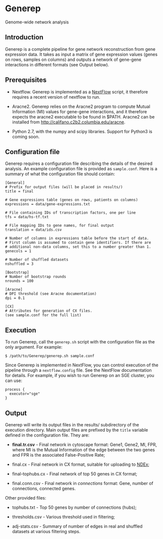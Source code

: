 # Generep
Genome-wide network analysis

## Introduction
Generep is a complete pipeline for gene network reconstruction from 
gene expression data. It takes as input a matrix of gene expression
values (genes on rows, samples on columns) and outputs a network of
gene-gene interactions in different formats (see Output below).

## Prerequisites
* Nextflow. Generep is implemented as a [NextFlow](https://www.nextflow.io/) script, it therefore requires
a recent version of nextflow to run. 

* Aracne2. Generep relies on the Aracne2 program to compute Mutual Information (MI)
values for gene-gene interactions, and it therefore expects the aracne2 executable
to be found in $PATH. Aracne2 can be installed from http://califano.c2b2.columbia.edu/aracne.

* Python 2.7, with the numpy and scipy libraries. Support for Python3 is coming soon.

## Configuration file

Generep requires a configuration file describing the details of the desired
analysis. An example configuration file is provided as `sample.conf`. Here is
a summary of what the configuration file should contain:

```
[General]
# Prefix for output files (will be placed in results/)
title = final

# Gene expressions table (genes on rows, patients on columns)
expressions = data/gene-expressions.txt

# File containing IDs of transcription factors, one per line
tfs = data/hs-tf.txt

# File mapping IDs to gene names, for final output
translation = data/ids.csv

# Number of columns in expressions table before the start of data.
# First column is assumed to contain gene identifiers. If there are
# additional non-data columns, set this to a number greater than 1.
genecols = 1

# Number of shuffled datasets
nshuffled = 3

[Bootstrap]
# Number of bootstrap rounds
nrounds = 100

[Aracne]
# DPI threshold (see Aracne documentation)
dpi = 0.1

[CX]
# Attributes for generation of CX files.
(see sample.conf for the full list)
```

## Execution

To run Generep, call the `generep.sh` script with the configuration file
as the only argument. For example:

```
$ /path/to/Generep/generep.sh sample.conf
```

Since Generep is implemented in NextFlow, you can control execution of
the pipeline through a `nextflow.config` file. See the NextFlow documentation
for details. For example, if you wish to run Generep on an SGE cluster, you
can use:

```
process {
  executor="sge"
}
```

## Output

Generep will write its output files in the results/ subdirectory of the execution
directory. Main output files are prefixed by the `title` variable defined in the
configuration file. They are:

* **final.tr.csv** - Final network in cytoscape format: Gene1, Gene2, MI, FPR, where MI is the Mutual Information of the edge between the two genes and FPR is the associated False-Positive Rate;

* final.cx - Final network in CX format, suitable for uploading to [NDEx](https://home.ndexbio.org/index/);

* final-tophubs.cx - Final network of top 50 genes in CX format;

* final.conn.csv - Final network in *connections* format: Gene, number of connections, connected genes.

Other provided files:

* tophubs.txt - Top 50 genes by number of connections (hubs);

* thresholds.csv - Various threshold used in filtering;

* adj-stats.csv - Summary of number of edges in real and shuffled datasets at various filtering steps.


